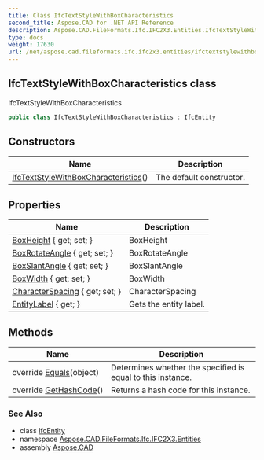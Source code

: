 ```yaml
---
title: Class IfcTextStyleWithBoxCharacteristics
second_title: Aspose.CAD for .NET API Reference
description: Aspose.CAD.FileFormats.Ifc.IFC2X3.Entities.IfcTextStyleWithBoxCharacteristics class. IfcTextStyleWithBoxCharacteristics
type: docs
weight: 17630
url: /net/aspose.cad.fileformats.ifc.ifc2x3.entities/ifctextstylewithboxcharacteristics/
---
```

## IfcTextStyleWithBoxCharacteristics class

IfcTextStyleWithBoxCharacteristics

```csharp
public class IfcTextStyleWithBoxCharacteristics : IfcEntity
```

## Constructors

| Name | Description |
| --- | --- |
| [IfcTextStyleWithBoxCharacteristics](ifctextstylewithboxcharacteristics/)() | The default constructor. |

## Properties

| Name | Description |
| --- | --- |
| [BoxHeight](../../aspose.cad.fileformats.ifc.ifc2x3.entities/ifctextstylewithboxcharacteristics/boxheight/) { get; set; } | BoxHeight |
| [BoxRotateAngle](../../aspose.cad.fileformats.ifc.ifc2x3.entities/ifctextstylewithboxcharacteristics/boxrotateangle/) { get; set; } | BoxRotateAngle |
| [BoxSlantAngle](../../aspose.cad.fileformats.ifc.ifc2x3.entities/ifctextstylewithboxcharacteristics/boxslantangle/) { get; set; } | BoxSlantAngle |
| [BoxWidth](../../aspose.cad.fileformats.ifc.ifc2x3.entities/ifctextstylewithboxcharacteristics/boxwidth/) { get; set; } | BoxWidth |
| [CharacterSpacing](../../aspose.cad.fileformats.ifc.ifc2x3.entities/ifctextstylewithboxcharacteristics/characterspacing/) { get; set; } | CharacterSpacing |
| [EntityLabel](../../aspose.cad.fileformats.ifc/ifcentity/entitylabel/) { get; } | Gets the entity label. |

## Methods

| Name | Description |
| --- | --- |
| override [Equals](../../aspose.cad.fileformats.ifc/ifcentity/equals/)(object) | Determines whether the specified is equal to this instance. |
| override [GetHashCode](../../aspose.cad.fileformats.ifc/ifcentity/gethashcode/)() | Returns a hash code for this instance. |

### See Also

* class [IfcEntity](../../aspose.cad.fileformats.ifc/ifcentity/)
* namespace [Aspose.CAD.FileFormats.Ifc.IFC2X3.Entities](../../aspose.cad.fileformats.ifc.ifc2x3.entities/)
* assembly [Aspose.CAD](../../)


